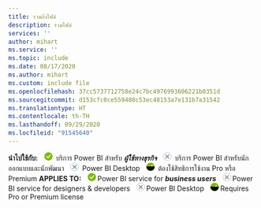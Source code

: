 ```yaml
---
title: รวมถึงไฟล์
description: รวมไฟล์
services: ''
author: mihart
ms.service: ''
ms.topic: include
ms.date: 08/17/2020
ms.author: mihart
ms.custom: include file
ms.openlocfilehash: 37cc5737712758e24c7bc4976993606221b0351d
ms.sourcegitcommit: d153cfc0ce559480c53ec48153a7e131b7a31542
ms.translationtype: HT
ms.contentlocale: th-TH
ms.lasthandoff: 09/29/2020
ms.locfileid: "91545640"
---
```

<span data-ttu-id="96417-103"><Token>**นำไปใช้กับ:** ![นำไปใช้กับ](media/yes.png) บริการ Power BI สำหรับ ***ผู้ใช้ทางธุรกิจ*** ![นำไปใช้ไม่ได้กับ](media/no.png) บริการ Power BI สำหรับนักออกแบบและนักพัฒนา ![นำไปใช้ไม่ได้กับ](media/no.png) Power BI Desktop ![ขึ้นอยู่กับสิทธิ์การใช้งาน](media/maybe.png) ต้องใช้สิทธิการใช้งาน Pro หรือ Premium </Token></span><span class="sxs-lookup"><span data-stu-id="96417-103"><Token>**APPLIES TO:** ![Applies to.](media/yes.png)Power BI service for ***business users*** ![Does not apply to.](media/no.png)Power BI service for designers & developers ![Does not apply to.](media/no.png)Power BI Desktop ![Depends on license.](media/maybe.png)Requires Pro or Premium license </Token></span></span>